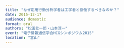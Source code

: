 ```yaml
---
title: "なぜ応用行動分析学者は工学者と協働するべきなのか？"
date: 2015-12-17
audience: domestic
format: oral
authors: "松田壮一郎・山本淳一"
event: "電子情報通信学会HCGシンポジウム2015"
location: "富山"
---
```

